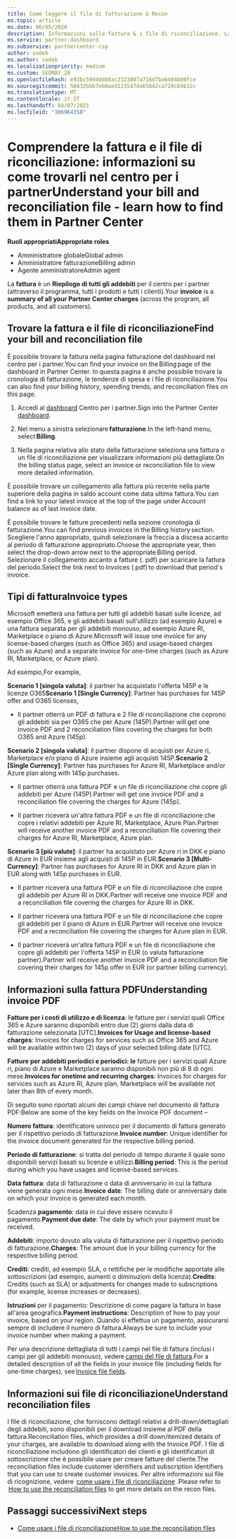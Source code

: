 ```yaml
---
title: Come leggere il file di fatturazione & Recon
ms.topic: article
ms.date: 06/05/2020
description: Informazioni sulla fattura & i file di riconciliazione. La fattura Mostra i costi del centro per i partner per il programma, i prodotti e i clienti per tale periodo mensile.
ms.service: partner-dashboard
ms.subservice: partnercenter-csp
author: sodeb
ms.author: sodeb
ms.localizationpriority: medium
ms.custom: SEOMAY.20
ms.openlocfilehash: e93bc59d4ddb8ac2323807a716d7ba6404b00fce
ms.sourcegitcommit: 58432bbb7eb0aed123547da65642ca728cb9b32c
ms.translationtype: MT
ms.contentlocale: it-IT
ms.lasthandoff: 04/07/2021
ms.locfileid: "106964358"
---
```

# <a name="understand-your-bill-and-reconciliation-file---learn-how-to-find-them-in-partner-center"></a><span data-ttu-id="f0bba-104">Comprendere la fattura e il file di riconciliazione: informazioni su come trovarli nel centro per i partner</span><span class="sxs-lookup"><span data-stu-id="f0bba-104">Understand your bill and reconciliation file - learn how to find them in Partner Center</span></span>


<span data-ttu-id="f0bba-105">**Ruoli appropriati**</span><span class="sxs-lookup"><span data-stu-id="f0bba-105">**Appropriate roles**</span></span>

- <span data-ttu-id="f0bba-106">Amministratore globale</span><span class="sxs-lookup"><span data-stu-id="f0bba-106">Global admin</span></span>
- <span data-ttu-id="f0bba-107">Amministratore fatturazione</span><span class="sxs-lookup"><span data-stu-id="f0bba-107">Billing admin</span></span>
- <span data-ttu-id="f0bba-108">Agente amministratore</span><span class="sxs-lookup"><span data-stu-id="f0bba-108">Admin agent</span></span>


<span data-ttu-id="f0bba-109">La **fattura** è un **Riepilogo di tutti gli addebiti** per il centro per i partner (attraverso il programma, tutti i prodotti e tutti i clienti).</span><span class="sxs-lookup"><span data-stu-id="f0bba-109">Your **invoice** is a **summary of all your Partner Center charges** (across the program, all products, and all customers).</span></span> 

## <a name="find-your-bill-and-reconciliation-file"></a><span data-ttu-id="f0bba-110">Trovare la fattura e il file di riconciliazione</span><span class="sxs-lookup"><span data-stu-id="f0bba-110">Find your bill and reconciliation file</span></span> 

<span data-ttu-id="f0bba-111">È possibile trovare la fattura nella pagina fatturazione del dashboard nel centro per i partner.</span><span class="sxs-lookup"><span data-stu-id="f0bba-111">You can find your invoice on the Billing page of the dashboard in Partner Center.</span></span> <span data-ttu-id="f0bba-112">In questa pagina è anche possibile trovare la cronologia di fatturazione, le tendenze di spesa e i file di riconciliazione.</span><span class="sxs-lookup"><span data-stu-id="f0bba-112">You can also find your billing history, spending trends, and reconciliation files on this page.</span></span> 

1. <span data-ttu-id="f0bba-113">Accedi al [dashboard](https://partner.microsoft.com/dashboard/home) Centro per i partner.</span><span class="sxs-lookup"><span data-stu-id="f0bba-113">Sign into the Partner Center [dashboard](https://partner.microsoft.com/dashboard/home).</span></span> 

2. <span data-ttu-id="f0bba-114">Nel menu a sinistra selezionare **fatturazione**.</span><span class="sxs-lookup"><span data-stu-id="f0bba-114">In the left-hand menu, select **Billing**.</span></span> 

3. <span data-ttu-id="f0bba-115">Nella pagina relativa allo stato della fatturazione seleziona una fattura o un file di riconciliazione per visualizzare informazioni più dettagliate.</span><span class="sxs-lookup"><span data-stu-id="f0bba-115">On the billing status page, select an invoice or reconciliation file to view more detailed information.</span></span> 

<span data-ttu-id="f0bba-116">È possibile trovare un collegamento alla fattura più recente nella parte superiore della pagina in saldo account come data ultima fattura.</span><span class="sxs-lookup"><span data-stu-id="f0bba-116">You can find a link to your latest invoice at the top of the page under Account balance as of last invoice date.</span></span> 

<span data-ttu-id="f0bba-117">È possibile trovare le fatture precedenti nella sezione cronologia di fatturazione.</span><span class="sxs-lookup"><span data-stu-id="f0bba-117">You can find previous invoices in the Billing history section.</span></span> <span data-ttu-id="f0bba-118">Scegliere l'anno appropriato, quindi selezionare la freccia a discesa accanto al periodo di fatturazione appropriato.</span><span class="sxs-lookup"><span data-stu-id="f0bba-118">Choose the appropriate year, then select the drop-down arrow next to the appropriate Billing period.</span></span> <span data-ttu-id="f0bba-119">Selezionare il collegamento accanto a fatture (. pdf) per scaricare la fattura del periodo.</span><span class="sxs-lookup"><span data-stu-id="f0bba-119">Select the link next to Invoices (.pdf) to download that period's invoice.</span></span> 

## <a name="invoice-types"></a><span data-ttu-id="f0bba-120">Tipi di fattura</span><span class="sxs-lookup"><span data-stu-id="f0bba-120">Invoice types</span></span>

<span data-ttu-id="f0bba-121">Microsoft emetterà una fattura per tutti gli addebiti basati sulle licenze, ad esempio Office 365, e gli addebiti basati sull'utilizzo (ad esempio Azure) e una fattura separata per gli addebiti monouso, ad esempio Azure RI, Marketplace o piano di Azure.</span><span class="sxs-lookup"><span data-stu-id="f0bba-121">Microsoft will issue one invoice for any license-based charges (such as Office 365) and usage-based charges (such as Azure) and a separate invoice for one-time charges (such as Azure RI, Marketplace, or Azure plan).</span></span>

<span data-ttu-id="f0bba-122">Ad esempio,</span><span class="sxs-lookup"><span data-stu-id="f0bba-122">For example,</span></span>  

<span data-ttu-id="f0bba-123">**Scenario 1 [singola valuta]**: il partner ha acquistato l'offerta 145P e le licenze O365</span><span class="sxs-lookup"><span data-stu-id="f0bba-123">**Scenario 1 [Single Currency]**: Partner has purchases for 145P offer and O365 licenses,</span></span>  

- <span data-ttu-id="f0bba-124">Il partner otterrà un PDF di fattura e 2 file di riconciliazione che coprono gli addebiti sia per O365 che per Azure (145P).</span><span class="sxs-lookup"><span data-stu-id="f0bba-124">Partner will get one invoice PDF and 2 reconciliation files covering the charges for both O365 and Azure (145p).</span></span>  

<span data-ttu-id="f0bba-125">**Scenario 2 [singola valuta]**: il partner dispone di acquisti per Azure ri, Marketplace e/o piano di Azure insieme agli acquisti 145P.</span><span class="sxs-lookup"><span data-stu-id="f0bba-125">**Scenario 2 [Single Currency]**: Partner has purchases for Azure RI, Marketplace and/or Azure plan along with 145p purchases.</span></span>

- <span data-ttu-id="f0bba-126">Il partner otterrà una fattura PDF e un file di riconciliazione che copre gli addebiti per Azure (145P).</span><span class="sxs-lookup"><span data-stu-id="f0bba-126">Partner will get one invoice PDF and a reconciliation file covering the charges for Azure (145p).</span></span> 

- <span data-ttu-id="f0bba-127">Il partner riceverà un'altra fattura PDF e un file di riconciliazione che copre i relativi addebiti per Azure RI, Marketplace, Azure Plan.</span><span class="sxs-lookup"><span data-stu-id="f0bba-127">Partner will receive another invoice PDF and a reconciliation file covering their charges for Azure RI, Marketplace, Azure plan.</span></span> 

<span data-ttu-id="f0bba-128">**Scenario 3 [più valute]**: il partner ha acquistato per Azure ri in DKK e piano di Azure in EUR insieme agli acquisti di 145P in EUR.</span><span class="sxs-lookup"><span data-stu-id="f0bba-128">**Scenario 3 [Multi-Currency]**: Partner has purchases for Azure RI in DKK and Azure plan in EUR along with 145p purchases in EUR.</span></span>

- <span data-ttu-id="f0bba-129">Il partner riceverà una fattura PDF e un file di riconciliazione che copre gli addebiti per Azure RI in DKK.</span><span class="sxs-lookup"><span data-stu-id="f0bba-129">Partner will receive one invoice PDF and a reconciliation file covering the charges for Azure RI in DKK.</span></span> 

- <span data-ttu-id="f0bba-130">Il partner riceverà una fattura PDF e un file di riconciliazione che copre gli addebiti per il piano di Azure in EUR.</span><span class="sxs-lookup"><span data-stu-id="f0bba-130">Partner will receive one invoice PDF and a reconciliation file covering the charges for Azure plan in EUR.</span></span> 

- <span data-ttu-id="f0bba-131">Il partner riceverà un'altra fattura PDF e un file di riconciliazione che copre gli addebiti per l'offerta 145P in EUR (o valuta fatturazione partner).</span><span class="sxs-lookup"><span data-stu-id="f0bba-131">Partner will receive another invoice PDF and a reconciliation file covering their charges for 145p offer in EUR (or partner billing currency).</span></span> 


## <a name="understanding-invoice-pdf"></a><span data-ttu-id="f0bba-132">Informazioni sulla fattura PDF</span><span class="sxs-lookup"><span data-stu-id="f0bba-132">Understanding invoice PDF</span></span> 

<span data-ttu-id="f0bba-133">**Fatture per i costi di utilizzo e di licenza**: le fatture per i servizi quali Office 365 e Azure saranno disponibili entro due (2) giorni dalla data di fatturazione selezionata [UTC].</span><span class="sxs-lookup"><span data-stu-id="f0bba-133">**Invoices for Usage and license-based charges**: Invoices for charges for services such as Office 365 and Azure will be available within two (2) days of your selected billing date [UTC].</span></span>  

<span data-ttu-id="f0bba-134">**Fatture per addebiti periodici e periodici: le** fatture per i servizi quali Azure ri, piano di Azure e Marketplace saranno disponibili non più di 8 di ogni mese.</span><span class="sxs-lookup"><span data-stu-id="f0bba-134">**Invoices for onetime and recurring charges**: Invoices for charges for services such as Azure RI, Azure plan, Marketplace will be available not later than 8th of every month.</span></span>  

<span data-ttu-id="f0bba-135">Di seguito sono riportati alcuni dei campi chiave nel documento di fattura PDF:</span><span class="sxs-lookup"><span data-stu-id="f0bba-135">Below are some of the key fields on the Invoice PDF document –</span></span>

<span data-ttu-id="f0bba-136">**Numero fattura**: identificatore univoco per il documento di fattura generato per il rispettivo periodo di fatturazione.</span><span class="sxs-lookup"><span data-stu-id="f0bba-136">**Invoice number**: Unique identifier for the invoice document generated for the respective billing period.</span></span> 

<span data-ttu-id="f0bba-137">**Periodo di fatturazione**: si tratta del periodo di tempo durante il quale sono disponibili servizi basati su licenze e utilizzi.</span><span class="sxs-lookup"><span data-stu-id="f0bba-137">**Billing period**: This is the period during which you have usages and license-based services.</span></span> 

<span data-ttu-id="f0bba-138">**Data fattura**: data di fatturazione o data di anniversario in cui la fattura viene generata ogni mese.</span><span class="sxs-lookup"><span data-stu-id="f0bba-138">**Invoice date**: The billing date or anniversary date on which your invoice is generated each month.</span></span> 

<span data-ttu-id="f0bba-139">Scadenza **pagamento**: data in cui deve essere ricevuto il pagamento.</span><span class="sxs-lookup"><span data-stu-id="f0bba-139">**Payment due date**: The date by which your payment must be received.</span></span> 

<span data-ttu-id="f0bba-140">**Addebiti**: importo dovuto alla valuta di fatturazione per il rispettivo periodo di fatturazione.</span><span class="sxs-lookup"><span data-stu-id="f0bba-140">**Charges**: The amount due in your billing currency for the respective billing period.</span></span> 

<span data-ttu-id="f0bba-141">**Crediti**: crediti, ad esempio SLA, o rettifiche per le modifiche apportate alle sottoscrizioni (ad esempio, aumenti o diminuzioni della licenza).</span><span class="sxs-lookup"><span data-stu-id="f0bba-141">**Credits**: Credits (such as SLA) or adjustments for changes made to subscriptions (for example, license increases or decreases).</span></span> 

<span data-ttu-id="f0bba-142">**Istruzioni** per il pagamento: Descrizione di come pagare la fattura in base all'area geografica.</span><span class="sxs-lookup"><span data-stu-id="f0bba-142">**Payment instructions**: Description of how to pay your invoice, based on your region.</span></span> <span data-ttu-id="f0bba-143">Quando si effettua un pagamento, assicurarsi sempre di includere il numero di fattura.</span><span class="sxs-lookup"><span data-stu-id="f0bba-143">Always be sure to include your invoice number when making a payment.</span></span> 

<span data-ttu-id="f0bba-144">Per una descrizione dettagliata di tutti i campi nel file di fattura (inclusi i campi per gli addebiti monouso), vedere [campi del file di fattura](invoice-file.md).</span><span class="sxs-lookup"><span data-stu-id="f0bba-144">For a detailed description of all the fields in your invoice file (including fields for one-time charges), see [Invoice file fields](invoice-file.md).</span></span> 

## <a name="understand-reconciliation-files"></a><span data-ttu-id="f0bba-145">Informazioni sui file di riconciliazione</span><span class="sxs-lookup"><span data-stu-id="f0bba-145">Understand reconciliation files</span></span>

 <span data-ttu-id="f0bba-146">I file di riconciliazione, che forniscono dettagli relativi a drill-down/dettagliati degli addebiti, sono disponibili per il download insieme al PDF della fattura.</span><span class="sxs-lookup"><span data-stu-id="f0bba-146">Reconciliation files, which provides a drill down/itemized details of your charges, are available to download along with the Invoice PDF.</span></span> <span data-ttu-id="f0bba-147">I file di riconciliazione includono gli identificatori dei clienti e gli identificatori di sottoscrizione che è possibile usare per creare fatture del cliente.</span><span class="sxs-lookup"><span data-stu-id="f0bba-147">The reconciliation files include customer identifiers and subscription identifiers that you can use to create customer invoices.</span></span> <span data-ttu-id="f0bba-148">Per altre informazioni sui file di ricognizione, vedere  [come usare i file di riconciliazione](use-the-reconciliation-files.md) .</span><span class="sxs-lookup"><span data-stu-id="f0bba-148">Please refer to  [How to use the reconciliation files](use-the-reconciliation-files.md) to get more details on the recon files.</span></span> 

## <a name="next-steps"></a><span data-ttu-id="f0bba-149">Passaggi successivi</span><span class="sxs-lookup"><span data-stu-id="f0bba-149">Next steps</span></span>

- [<span data-ttu-id="f0bba-150">Come usare i file di riconciliazione</span><span class="sxs-lookup"><span data-stu-id="f0bba-150">How to use the reconciliation files</span></span>](use-the-reconciliation-files.md)
